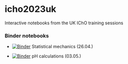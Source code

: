 # icho2023uk
Interactive notebooks from the UK IChO training sessions

### Binder notebooks

  * [![Binder](https://mybinder.org/badge_logo.svg)](https://mybinder.org/v2/gh/GeorgeTrenins/icho2023uk/main?labpath=statmech_demo.ipynb) Statistical mechanics (26.04.)

  * [![Binder](https://mybinder.org/badge_logo.svg)](https://mybinder.org/v2/gh/GeorgeTrenins/icho2023uk/main?labpath=acidbase.ipynb) pH calculations (03.05.)
